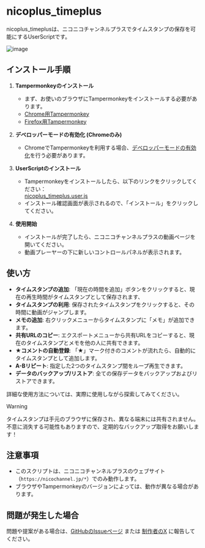 # nicoplus_timeplus

nicoplus_timeplusは、ニコニコチャンネルプラスでタイムスタンプの保存を可能にするUserScriptです。

![image](https://github.com/yumemi-btn/nicoplus_timeplus/assets/64613246/94a4af9f-2a33-4a81-af33-9597ffeb84a5)


## インストール手順

1. **Tampermonkeyのインストール**
   - まず、お使いのブラウザにTampermonkeyをインストールする必要があります。
   - [Chrome用Tampermonkey](https://chrome.google.com/webstore/detail/tampermonkey/dhdgffkkebhmkfjojejmpbldmpobfkfo)
   - [Firefox用Tampermonkey](https://addons.mozilla.org/ja/firefox/addon/tampermonkey/)

2. **デベロッパーモードの有効化 (Chromeのみ)**
   - ChromeでTampermonkeyを利用する場合、[デベロッパーモードの有効化](https://www.tampermonkey.net/faq.php#Q209)を行う必要があります。

3. **UserScriptのインストール**
   - Tampermonkeyをインストールしたら、以下のリンクをクリックしてください：  
     [nicoplus_timeplus.user.js](https://github.com/yumemi-btn/nicoplus_timeplus/raw/main/nicoplus_timeplus.user.js)
   - インストール確認画面が表示されるので、「インストール」をクリックしてください。

4. **使用開始**
   - インストールが完了したら、ニコニコチャンネルプラスの動画ページを開いてください。
   - 動画プレーヤーの下に新しいコントロールパネルが表示されます。

## 使い方

- **タイムスタンプの追加**: 「現在の時間を追加」ボタンをクリックすると、現在の再生時間がタイムスタンプとして保存されます、
- **タイムスタンプの利用**: 保存されたタイムスタンプをクリックすると、その時間に動画がジャンプします。
- **メモの追加**: 右クリックメニューからタイムスタンプに「メモ」が追加できます。
- **共有URLのコピー**: エクスポートメニューから共有URLをコピーすると、現在のタイムスタンプとメモを他の人に共有できます。
- **★コメントの自動登録**: 「★」マーク付きのコメントが流れたら、自動的にタイムスタンプとして追加します。
- **A-Bリピート**: 指定した2つのタイムスタンプ間をループ再生できます。
- **データのバックアップ/リストア**: 全ての保存データをバックアップおよびリストアできます。

詳細な使用方法については、実際に使用しながら探索してみてください。

> [!WARNING]
> タイムスタンプは手元のブラウザに保存され、異なる端末には共有されません。  
> 不意に消失する可能性もありますので、定期的なバックアップ取得をお願いします！

## 注意事項

- このスクリプトは、ニコニコチャンネルプラスのウェブサイト（`https://nicochannel.jp/*`）でのみ動作します。
- ブラウザやTampermonkeyのバージョンによっては、動作が異なる場合があります。

## 問題が発生した場合

問題や提案がある場合は、[GitHubのIssueページ](https://github.com/yumemi-btn/nicoplus_timeplus/issues) または [制作者のX](https://x.com/infinite_chain) に報告してください。
